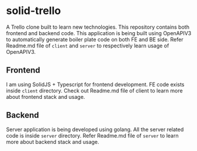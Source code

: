 # solid-trello

A Trello clone built to learn new technologies. This repository contains both frontend and backend code. This application is being built using OpenAPIV3 to automatically generate boiler plate code on both FE and BE side. Refer Readme.md file of `client` and `server` to respectively learn usage of OpenAPIV3.

## Frontend

I am using SolidJS + Typescript for frontend development. FE code exists inside `client` directory. Check out Readme.md file of client to learn more about frontend stack and usage.

## Backend

Server application is being developed using golang. All the server related code is inside `server` directory. Refer Readme.md file of `server` to learn more about backend stack and usage.
